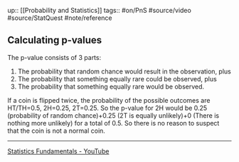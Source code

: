 up:: [[Probability and Statistics]]
tags:: #on/PnS #source/video #source/StatQuest #note/reference 

## Calculating p-values

The p-value consists of 3 parts:
1. The probability that random chance would result in the observation, plus
2. The probability that something equally rare could be observed, plus
3. The probability that something equally rare would be observed.

If a coin is flipped twice, the probability of the possible outcomes are HT/TH=0.5, 2H=0.25, 2T=0.25. So the p-value for 2H would be 0.25 (probability of random chance)+0.25 (2T is equally unlikely)+0 (There is nothing more unlikely) for a total of 0.5. So there is no reason to suspect that the coin is not a normal coin.




---

[Statistics Fundamentals - YouTube](https://www.youtube.com/playlist?list=PLblh5JKOoLUK0FLuzwntyYI10UQFUhsY9)